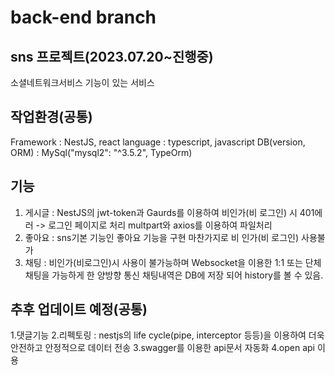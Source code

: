 # back-end branch

## sns 프로젝트(2023.07.20~진행중)
소셜네트워크서비스 기능이 있는 서비스

## 작업환경(공통)
Framework : NestJS, react
language : typescript, javascript
DB(version, ORM) : MySql("mysql2": "^3.5.2", TypeOrm)

## 기능
1. 게시글 : NestJS의 jwt-token과 Gaurds를 이용하여 비인가(비 로그인) 시 401에러 -> 로그인 페이지로 처리
   multpart와 axios를 이용하여 파일처리
3. 좋아요 : sns기본 기능인 좋아요 기능을 구현 마찬가지로 비 인가(비 로그인) 사용불가
4. 채팅 : 비인가(비로그인)시 사용이 불가능하며 Websocket을 이용한 1:1 또는 단체 채팅을 가능하게 한 양방향 통신
   채팅내역은 DB에 저장 되어 history를 볼 수 있음.

## 추후 업데이트 예정(공통)
1.댓글기능
2.리펙토링 : nestjs의 life cycle(pipe, interceptor 등등)을 이용하여 더욱 안전하고 안정적으로 데이터 전송
3.swagger를 이용한 api문서 자동화
4.open api 이용
